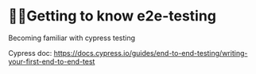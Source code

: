 # 👩‍💻Getting to know e2e-testing
Becoming familiar with cypress testing

Cypress doc:
https://docs.cypress.io/guides/end-to-end-testing/writing-your-first-end-to-end-test
